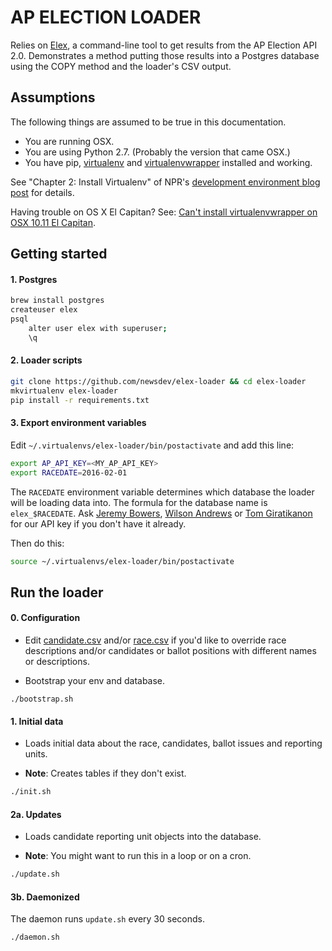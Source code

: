 # AP ELECTION LOADER
Relies on [Elex](https://github.com/newsdev/elex), a command-line tool to get results from the AP Election API 2.0. Demonstrates a method putting those results into a Postgres database using the COPY method and the loader's CSV output.

## Assumptions
The following things are assumed to be true in this documentation.

* You are running OSX.
* You are using Python 2.7. (Probably the version that came OSX.)
* You have pip, [virtualenv](https://pypi.python.org/pypi/virtualenv) and [virtualenvwrapper](https://pypi.python.org/pypi/virtualenvwrapper) installed and working.

See "Chapter 2: Install Virtualenv" of NPR's [development environment blog post](http://blog.apps.npr.org/2013/06/06/how-to-setup-a-developers-environment.html) for details.

Having trouble on OS X El Capitan? See: [Can't install virtualenvwrapper on OSX 10.11 El Capitan](http://stackoverflow.com/questions/32086631/cant-install-virtualenvwrapper-on-osx-10-11-el-capitan).

## Getting started

#### 1. Postgres
```bash
brew install postgres
createuser elex
psql
    alter user elex with superuser;
    \q
```

#### 2. Loader scripts
```bash
git clone https://github.com/newsdev/elex-loader && cd elex-loader
mkvirtualenv elex-loader
pip install -r requirements.txt
```

#### 3. Export environment variables
Edit `~/.virtualenvs/elex-loader/bin/postactivate` and add this line:

```bash
export AP_API_KEY=<MY_AP_API_KEY>
export RACEDATE=2016-02-01
```

The `RACEDATE` environment variable determines which database the loader will be loading data into. The formula for the database name is `elex_$RACEDATE`. Ask [Jeremy Bowers](mailto:jeremy.bowers@nytimes.com), [Wilson Andrews](wilson.andrews@nytimes.com) or [Tom Giratikanon](tom.giratikanon@nytimes.com) for our API key if you don't have it already.

Then do this:

```bash
source ~/.virtualenvs/elex-loader/bin/postactivate
```

## Run the loader

#### 0. Configuration
* Edit [candidate.csv](https://github.com/newsdev/elex-loader/blob/master/overrides/candidate.csv) and/or [race.csv](https://github.com/newsdev/elex-loader/blob/master/overrides/race.csv) if you'd like to override race descriptions and/or candidates or ballot positions with different names or descriptions.

* Bootstrap your env and database.
```
./bootstrap.sh
```

#### 1. Initial data
* Loads initial data about the race, candidates, ballot issues and reporting units.

* **Note**: Creates tables if they don't exist.
```bash
./init.sh
```

#### 2a. Updates
* Loads candidate reporting unit objects into the database.

* **Note**: You might want to run this in a loop or on a cron.

```bash
./update.sh
```

#### 3b. Daemonized
The daemon runs `update.sh` every 30 seconds.
```
./daemon.sh
```
